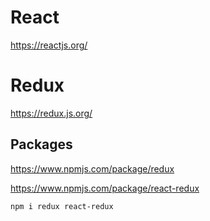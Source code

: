 # React

https://reactjs.org/

# Redux

https://redux.js.org/

## Packages

https://www.npmjs.com/package/redux  

https://www.npmjs.com/package/react-redux  

```
npm i redux react-redux
```